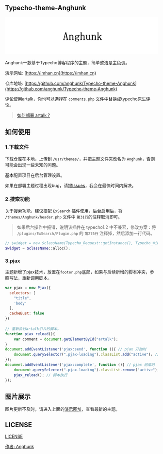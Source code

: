 ## Typecho-theme-Anghunk

![](./css/theme-logo.png)

Anghunk一款基于Typecho博客程序的主题，简单整洁是主色调。

演示网址: [https://imhan.cn](https://imhan.cn)

仓库地址: [https://github.com/anghunk/Typecho-theme-Anghunk](https://github.com/anghunk/Typecho-theme-Anghunk)

评论使用artalk，你也可以选择在 `comments.php` 文件中替换成typecho原生评论。

> [如何部署 artalk ?](https://artalk.js.org/) 


## 如何使用

### 1.下载文件

下载仓库在本地，上传到 `/usr/themes/`，并把主题文件夹改名为 `Anghunk`，否则可能会出现一些未知的问题。

基本配置项目在后台管理设置。

如果在部署主题过程出现bug，请提[Issues](https://github.com/anghunk/Typecho-theme-Anghunk/issues)，我会在最快时间内解决。

### 2.搜索功能

关于搜索功能，建议搭配 `ExSearch` 插件使用，后台启用后，将 `/themes/Anghunk/header.php` 文件中 `第31行`的注释取消即可。

>如果后台操作中报错，说明该插件在 typecho1.2 中不兼容，修改方案：将 `/plugins/ExSearch/Plugin.php` 的 `第276行` 注释掉，然后添加一行代码。

```php
// $widget = new $className(Typecho_Request::getInstance(), Typecho_Widget_Helper_Empty::getInstance());
$widget = $className::alloc();
```

### 3.pjax

主题新增了pjax技术，放置在`footer.php`底部，如果与后续新增的脚本冲突，参照写法，重新调用脚本。

```js
var pjax = new Pjax({
  selectors: [
    "title",
    'body'
  ],
  cacheBust: false
})

// 重新执行artalk引入的脚本。
function pjax_reload(){
    var comment = document.getElementById("artalk");
}
document.addEventListener('pjax:send', function (){ // pjax 开始时
    document.querySelector(".pjax-loading").classList.add("active"); // loading动画开始
});
document.addEventListener('pjax:complete', function (){ // pjax 结束时
    document.querySelector(".pjax-loading").classList.remove("active"); // loading动画结束
    pjax_reload(); // 脚本执行
});
```

## 图片展示

图片更新不及时，请进入上面的[演示网址](https://imhan.cn)，查看最新的主题。

## LICENSE

[LICENSE](./LICENSE)

[作者: Anghunk](https://imhan.cn)
